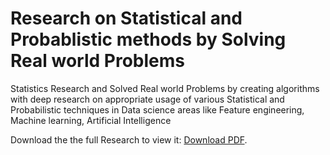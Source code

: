 # Research on Statistical and Probablistic methods by Solving Real world Problems
Statistics Research and Solved Real world Problems by creating algorithms with deep research on appropriate usage of  various Statistical and Probabilistic techniques in Data science areas like Feature engineering, Machine learning, Artificial Intelligence

 
<object>
        <p>Download the the full Research to view it: <a href="https://github.com/Alexamannn/Critical-Review-of-Statistics-in-Data-Science-and-Machine-Learning/blob/main/Research-Statistics%20For%20Data%20Science%20and%20Machine%20Learning.pdf">Download PDF</a>.</p>
    </embed>
</object>

